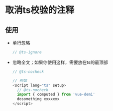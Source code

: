 # 取消ts校验的注释

## 使用

+ 单行忽略

  ```js
  // @ts-ignore
  ```

+ 忽略全文；如果你使用这样，需要放在ts的最顶部

  ```js
  // @ts-nocheck
  ```

  ```js
  // 例如
  <script lang="ts" setup>
    // @ts-nocheck
    import { computed } from 'vue-demi'
    dosomething xxxxxxx
  </script>
  ```
